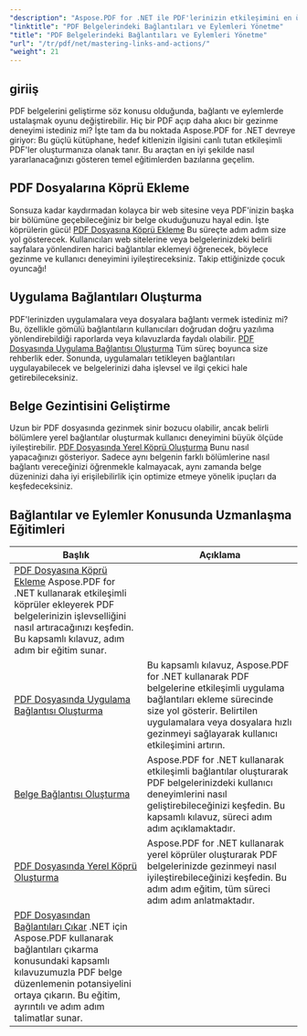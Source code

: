 ```yaml
---
"description": "Aspose.PDF for .NET ile PDF'lerinizin etkileşimini en üst düzeye çıkarın. Adım adım eğitimlerimizle köprü metinleri eklemeyi ve gezinmeyi geliştirmeyi öğrenin."
"linktitle": "PDF Belgelerindeki Bağlantıları ve Eylemleri Yönetme"
"title": "PDF Belgelerindeki Bağlantıları ve Eylemleri Yönetme"
"url": "/tr/pdf/net/mastering-links-and-actions/"
"weight": 21
---
```


## giriiş

PDF belgelerini geliştirme söz konusu olduğunda, bağlantı ve eylemlerde ustalaşmak oyunu değiştirebilir. Hiç bir PDF açıp daha akıcı bir gezinme deneyimi istediniz mi? İşte tam da bu noktada Aspose.PDF for .NET devreye giriyor: Bu güçlü kütüphane, hedef kitlenizin ilgisini canlı tutan etkileşimli PDF'ler oluşturmanıza olanak tanır. Bu araçtan en iyi şekilde nasıl yararlanacağınızı gösteren temel eğitimlerden bazılarına geçelim.

## PDF Dosyalarına Köprü Ekleme
Sonsuza kadar kaydırmadan kolayca bir web sitesine veya PDF'inizin başka bir bölümüne geçebileceğiniz bir belge okuduğunuzu hayal edin. İşte köprülerin gücü! [PDF Dosyasına Köprü Ekleme](./adding-hyperlink/) Bu süreçte adım adım size yol gösterecek. Kullanıcıları web sitelerine veya belgelerinizdeki belirli sayfalara yönlendiren harici bağlantılar eklemeyi öğrenecek, böylece gezinme ve kullanıcı deneyimini iyileştireceksiniz. Takip ettiğinizde çocuk oyuncağı!

## Uygulama Bağlantıları Oluşturma
PDF'lerinizden uygulamalara veya dosyalara bağlantı vermek istediniz mi? Bu, özellikle gömülü bağlantıların kullanıcıları doğrudan doğru yazılıma yönlendirebildiği raporlarda veya kılavuzlarda faydalı olabilir. [PDF Dosyasında Uygulama Bağlantısı Oluşturma](./creating-application-link/) Tüm süreç boyunca size rehberlik eder. Sonunda, uygulamaları tetikleyen bağlantıları uygulayabilecek ve belgelerinizi daha işlevsel ve ilgi çekici hale getirebileceksiniz.

## Belge Gezintisini Geliştirme
Uzun bir PDF dosyasında gezinmek sinir bozucu olabilir, ancak belirli bölümlere yerel bağlantılar oluşturmak kullanıcı deneyimini büyük ölçüde iyileştirebilir. [PDF Dosyasında Yerel Köprü Oluşturma](./creating-local-hyperlink/) Bunu nasıl yapacağınızı gösteriyor. Sadece aynı belgenin farklı bölümlerine nasıl bağlantı vereceğinizi öğrenmekle kalmayacak, aynı zamanda belge düzeninizi daha iyi erişilebilirlik için optimize etmeye yönelik ipuçları da keşfedeceksiniz.

## Bağlantılar ve Eylemler Konusunda Uzmanlaşma Eğitimleri
| Başlık | Açıklama |
| --- | --- | 
| [PDF Dosyasına Köprü Ekleme](./adding-hyperlink/) Aspose.PDF for .NET kullanarak etkileşimli köprüler ekleyerek PDF belgelerinizin işlevselliğini nasıl artıracağınızı keşfedin. Bu kapsamlı kılavuz, adım adım bir eğitim sunar.  
| [PDF Dosyasında Uygulama Bağlantısı Oluşturma](./creating-application-link/) | Bu kapsamlı kılavuz, Aspose.PDF for .NET kullanarak PDF belgelerine etkileşimli uygulama bağlantıları ekleme sürecinde size yol gösterir. Belirtilen uygulamalara veya dosyalara hızlı gezinmeyi sağlayarak kullanıcı etkileşimini artırın.  
| [Belge Bağlantısı Oluşturma](./creating-document-link/) | Aspose.PDF for .NET kullanarak etkileşimli bağlantılar oluşturarak PDF belgelerinizdeki kullanıcı deneyimlerini nasıl geliştirebileceğinizi keşfedin. Bu kapsamlı kılavuz, süreci adım adım açıklamaktadır.  
| [PDF Dosyasında Yerel Köprü Oluşturma](./creating-local-hyperlink/) | Aspose.PDF for .NET kullanarak yerel köprüler oluşturarak PDF belgelerinizde gezinmeyi nasıl iyileştirebileceğinizi keşfedin. Bu adım adım eğitim, tüm süreci adım adım anlatmaktadır.  
| [PDF Dosyasından Bağlantıları Çıkar](./extract-links-from-pdf-file/) .NET için Aspose.PDF kullanarak bağlantıları çıkarma konusundaki kapsamlı kılavuzumuzla PDF belge düzenlemenin potansiyelini ortaya çıkarın. Bu eğitim, ayrıntılı ve adım adım talimatlar sunar.
